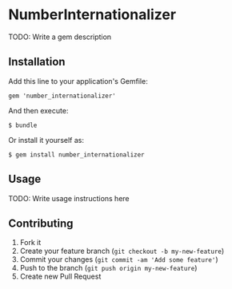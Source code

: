 # NumberInternationalizer

TODO: Write a gem description

## Installation

Add this line to your application's Gemfile:

    gem 'number_internationalizer'

And then execute:

    $ bundle

Or install it yourself as:

    $ gem install number_internationalizer

## Usage

TODO: Write usage instructions here

## Contributing

1. Fork it
2. Create your feature branch (`git checkout -b my-new-feature`)
3. Commit your changes (`git commit -am 'Add some feature'`)
4. Push to the branch (`git push origin my-new-feature`)
5. Create new Pull Request
